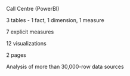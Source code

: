 Call Centre (PowerBI)


3 tables - 1 fact, 1 dimension, 1 measure

7 explicit measures

12 visualizations

2 pages

Analysis of more than 30,000-row data sources
